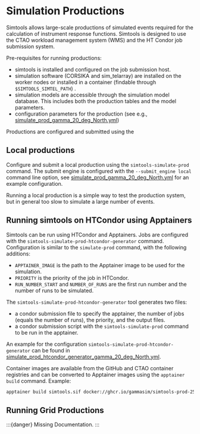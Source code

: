 # Simulation Productions

Simtools allows large-scale productions of simulated events required for the calculation of instrument response functions.
Simtools is designed to use the CTAO workload management system (WMS) and the HT Condor job submission system.

Pre-requisites for running productions:

- simtools is installed and configured on the job submission host.
- simulation software (CORSIKA and sim_telarray) are installed on the worker nodes or installed in a container (findable through `$SIMTOOLS_SIMTEL_PATH`) .
- simulation models are accessible through the simulation model database. This includes both the production tables and the model parameters.
- configuration parameters for the production (see e.g., [simulate_prod_gamma_20_deg_North.yml](../tests/integration_tests/config/simulate_prod_gamma_20_deg_North.yml))

Productions are configured and submitted using the

## Local productions

Configure and submit a local production using the `simtools-simulate-prod` command.
The submit engine is configured with the `--submit_engine local` command line option, see
[simulate_prod_gamma_20_deg_North.yml](../tests/integration_tests/config/simulate_prod_gamma_20_deg_North.yml) for an example configuration.

Running a local production is a simple way to test the production system, but in general too slow to simulate a large number of events.

## Running simtools on HTCondor using Apptainers

Simtools can be run using HTCondor and Apptainers. Jobs are configured with the `simtools-simulate-prod-htcondor-generator` command.
Configuration is similar to the `simulate-prod` command, with the following additions:

- `APPTAINER_IMAGE` is the path to the Apptainer image to be used for the simulation.
- `PRIORITY` is the priority of the job in HTCondor.
- `RUN_NUMBER_START` and `NUMBER_OF_RUNS` are the first run number and the number of runs to be simulated.

The `simtools-simulate-prod-htcondor-generator` tool generates two files:

- a condor submission file to specify the apptainer, the number of jobs (equals the number of runs), the priority, and the output files.
- a condor submission script with the `simtools-simulate-prod` command to be run in the apptainer.

An example for the configuration `simtools-simulate-prod-htcondor-generator` can be found in [simulate_prod_htcondor_generator_gamma_20_deg_North.yml](tests/integration_tests/config/simulate_prod_htcondor_generator_gamma_20_deg_North.yml).

Container images are available from the GitHub and CTAO container registries and can be converted to Apptainer images using the `apptainer build` command.
Example:

```bash
apptainer build simtools.sif docker://ghcr.io/gammasim/simtools-prod-250304-corsika-78000-bernlohr-1.69-prod6-baseline-qgs3-avx2:20250507-154410
```

## Running Grid Productions

:::{danger}
Missing Documentation.
:::

